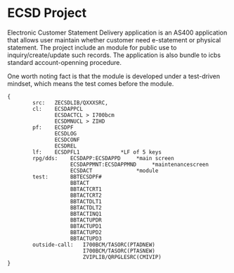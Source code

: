 # ECSD Project

Electronic Customer Statement Delivery application is an AS400 application that allows user maintain whether customer need e-statement or physical statement. The project include an module for public use to inquiry/create/update such records. The application is also bundle to icbs standard account-openning procedure.

One worth noting fact is that the module is developed under a test-driven mindset, which means the test comes before the module.


```
{
        src:   ZECSDLIB/QXXXSRC,
        cl:    ECSDAPPCL
               ECSDACTCL > I700bcm
               ECSDMNUCL > ZIHD
        pf:    ECSDPF 
               ECSDLOG
               ECSDCONF
               ECSDREL
        lf:    ECSDPFL1             *LF of 5 keys
        rpg/dds:    ECSDAPP:ECSDAPPD     *main screen
                    ECSDAPPMNT:ECSDAPPMND     *maintenancescreen
                    ECSDACT              *module
        test:       BBTECSDPF#
                    BBTACT
                    BBTACTCRT1
                    BBTACTCRT2
                    BBTACTDLT1
                    BBTACTDLT2
                    BBTACTINQ1
                    BBTACTUPDR
                    BBTACTUPD1
                    BBTACTUPD2
                    BBTACTUPD3
        outside-call:   I700BCM/TASORC(PTADNEW)
                        I700BCM/TASORC(PTASNEW)
                        ZVIPLIB/QRPGLESRC(CMIVIP)
}
```
